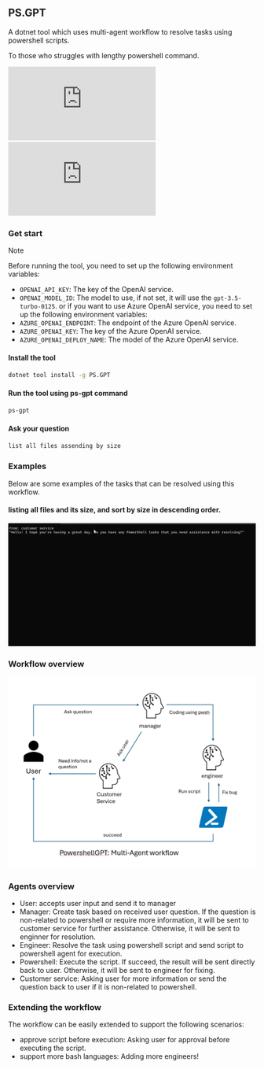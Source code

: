 ## PS.GPT

A dotnet tool which uses multi-agent workflow to resolve tasks using powershell scripts.

To those who struggles with lengthy powershell command.

![NuGet Version](https://img.shields.io/nuget/v/PS.GPT) ![NuGet Downloads](https://img.shields.io/nuget/dt/PS.GPT)


### Get start
> [!Note]
> Before running the tool, you need to set up the following environment variables:
> - `OPENAI_API_KEY`: The key of the OpenAI service.
> - `OPENAI_MODEL_ID`: The model to use, if not set, it will use the `gpt-3.5-turbo-0125`.
> or if you want to use Azure OpenAI service, you need to set up the following environment variables:
> - `AZURE_OPENAI_ENDPOINT`: The endpoint of the Azure OpenAI service.
> - `AZURE_OPENAI_KEY`: The key of the Azure OpenAI service.
> - `AZURE_OPENAI_DEPLOY_NAME`: The model of the Azure OpenAI service.

#### Install the tool
```bash
dotnet tool install -g PS.GPT
```
#### Run the tool using ps-gpt command
```bash
ps-gpt
```
#### Ask your question
```bash
list all files assending by size
```

### Examples
Below are some examples of the tasks that can be resolved using this workflow.

#### listing all files and its size, and sort by size in descending order.
![Example](asset/output.gif)

### Workflow overview
![Workflow](asset/image.png)

### Agents overview
- User: accepts user input and send it to manager
- Manager: Create task based on received user question. If the question is non-related to powershell or require more information, it will be sent to customer service for further assistance. Otherwise, it will be sent to enginner for resolution.
- Engineer: Resolve the task using powershell script and send script to powershell agent for execution.
- Powershell: Execute the script. If succeed, the result will be sent directly back to user. Otherwise, it will be sent to engineer for fixing.
- Customer service: Asking user for more information or send the question back to user if it is non-related to powershell.

### Extending the workflow
The workflow can be easily extended to support the following scenarios:
- approve script before execution: Asking user for approval before executing the script.
- support more bash languages: Adding more engineers!
